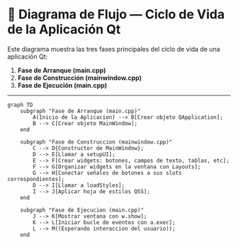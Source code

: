 # 🧭 Diagrama de Flujo — Ciclo de Vida de la Aplicación Qt

Este diagrama muestra las tres fases principales del ciclo de vida de una aplicación Qt:
1. **Fase de Arranque (main.cpp)**  
2. **Fase de Construcción (mainwindow.cpp)**  
3. **Fase de Ejecución (main.cpp)**  

---

```mermaid
graph TD
    subgraph "Fase de Arranque (main.cpp)"
        A(Inicio de la Aplicacion) --> B[Crear objeto QApplication];
        B --> C[Crear objeto MainWindow];
    end

    subgraph "Fase de Construccion (mainwindow.cpp)"
        C --> D{Constructor de MainWindow};
        D --> E[Llamar a setupUI];
        E --> F[Crear widgets: botones, campos de texto, tablas, etc];
        F --> G[Organizar widgets en la ventana con Layouts];
        G --> H[Conectar señales de botones a sus slots correspondientes];
        D --> I[Llamar a loadStyles];
        I --> J[Aplicar hoja de estilos QSS];
    end
    
    subgraph "Fase de Ejecucion (main.cpp)"
        J --> K[Mostrar ventana con w.show];
        K --> L[Iniciar bucle de eventos con a.exec];
        L --> M((Esperando interaccion del usuario));
    end
